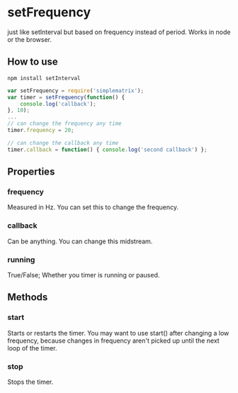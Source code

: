 # setFrequency
just like setInterval but based on frequency instead of period.  Works in node or the browser.
## How to use
```
npm install setInterval
```

```js
var setFrequency = require('simplematrix');
var timer = setFrequency(function() {
    console.log('callback');
}, 10);
...
// can change the frequency any time
timer.frequency = 20;

// can change the callback any time
timer.callback = function() { console.log('second callback') };
```

## Properties
### frequency
Measured in Hz.  You can set this to change the frequency.
### callback
Can be anything.  You can change this midstream.
### running
True/False; Whether you timer is running or paused.

## Methods
### start
Starts or restarts the timer.  You may want to use start() after changing a low frequency, because changes in frequency aren't picked up until the next loop of the timer.
### stop
Stops the timer.
